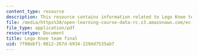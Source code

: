 ```yaml
---
content_type: resource
description: This resource contains information related to Lego Knee team final.
file: /media/https%3A/open-learning-course-data-rc.s3.amazonaws.com/ec-722-special-topics-at-edgerton-center-developing-world-prosthetics-spring-2010/7f08ebf19812267d69342294d7535ab7_MITEC_722S10_legoknee_fnal.pdf
file_type: application/pdf
resourcetype: Document
title: Lego Knee team final
uid: 7f08ebf1-9812-267d-6934-2294d7535ab7
---
```

